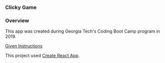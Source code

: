 ### Clicky Game

### Overview

This app was created during Georgia Tech's Coding Boot Camp program in 2019.

[Given Instructions](homework_instructions.md)

This project used [Create React App](https://github.com/facebook/create-react-app).


